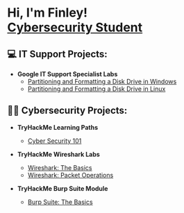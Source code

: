 <h1>Hi, I'm Finley! <br/><a href="https://www.linkedin.com/in/finleyklee/">Cybersecurity Student</a> 

  <h2>💻 IT Support Projects:</h2>

- <b>Google IT Support Specialist Labs</b>
  - [Partitioning and Formatting a Disk Drive in Windows](https://github.com/Finley-Klee/Partitioning-and-Formatting-a-Disk-Drive-in-Windows)
  - [Partitioning and Formatting a Disk Drive in Linux](https://github.com/Finley-Klee/Partitioning-and-Formatting-a-Disk-Drive-in-Linux)
 
<h2>👨‍💻 Cybersecurity Projects:</h2>

- <b>TryHackMe Learning Paths</b>
  - [Cyber Security 101](https://github.com/Finley-Klee/TryHackMe-Complete-Beginner-Pathway)

- <b>TryHackMe Wireshark Labs</b>
  - [Wireshark: The Basics](https://github.com/Finley-Klee/Wireshark-The-Basics)
  - [Wireshark: Packet Operations](https://github.com/Finley-Klee/Wireshark-Packet-Operations)

- <b>TryHackMe Burp Suite Module</b>
  - [Burp Suite: The Basics](https://github.com/Finley-Klee/Burp-Suite-The-Basics)
